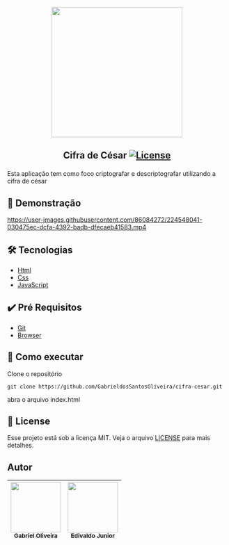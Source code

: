 <p align="center">
<img width="300px" src="https://user-images.githubusercontent.com/86084272/224548446-4c4e5175-e3b6-4bc4-aab1-0122586764fb.jpg"/> </p>
  
 ## <p align="center"> Cifra de César <a href="LICENSE"> <img  src="https://img.shields.io/static/v1?label=License&message=MIT&color=&labelColor=202024" alt="License"></a> </p>
Esta aplicação tem como foco criptografar e descriptografar utilizando a cifra de césar 
## 🔖 Demonstração



https://user-images.githubusercontent.com/86084272/224548041-030475ec-dcfa-4392-badb-dfecaeb41583.mp4



## 🛠️ Tecnologias
- [Html](https://developer.mozilla.org/pt-BR/docs/Web/HTML) 
- [Css](https://developer.mozilla.org/pt-BR/docs/Web/CSS) 
- [JavaScript](https://developer.mozilla.org/pt-BR/docs/Web/JavaScript) 


## ✔️ Pré Requisitos
- [Git](https://git-scm.com/book/en/v2/Getting-Started-Installing-Git)
- [Browser](https://tecnoblog.net/responde/o-que-e-um-browser/)

## 🚀 Como executar

Clone o repositório
```
git clone https://github.com/GabrieldosSantosOliveira/cifra-cesar.git
```

abra o arquivo index.html

## 📝 License
Esse projeto está sob a licença MIT. Veja o arquivo [LICENSE](LICENSE) para mais detalhes.

## Autor
| [<img src="https://avatars.githubusercontent.com/u/86084272?v=4" width=115><br><sub>Gabriel Oliveira</sub>](https://www.linkedin.com/in/gabriel-dos-santos-oliveira-24b67b243/) |  [<img src="https://media.licdn.com/dms/image/C4D03AQFuzcOdkIIfzA/profile-displayphoto-shrink_400_400/0/1659788939563?e=1684368000&v=beta&t=rtRffwz_TV1rAVDf_vamg-wmV_88NNQcKmCD4Zp7jJk" width=115><br><sub>Edivaldo Junior</sub>](https://www.linkedin.com/in/edivaldo-santos-junior-47a104247/) 
| :---: |  :---: | 
